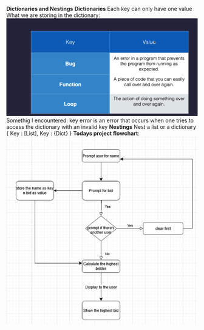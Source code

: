 **Dictionaries and Nestings**
**Dictionaries**
Each key can only have one value
What we are storing in the dictionary:
![alt text](image.png)
Somethig I encountered:
key error is an error that occurs when one tries to access the dictionary with an invalid key
**Nestings**
Nest a list or a dictionary
{ 
    Key : [List],
    Key : {Dict}
}
**Todays project flowchart**:
![alt text](image-1.png)